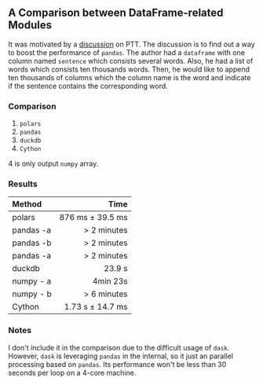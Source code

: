## A Comparison between DataFrame-related Modules

It was motivated by a [discussion](https://www.ptt.cc/bbs/Python/M.1684059240.A.3FF.html) on PTT.
The discussion is to find out a way to boost the performance of `pandas`.
The author had a `dataframe` with one column named `sentence` which consists several words.
Also, he had a list of words which consists ten thousands words.
Then, he would like to append ten thousands of columns which the column name is the word and indicate if the sentence contains the corresponding word.

### Comparison

1. `polars`
2. `pandas`
3. `duckdb`
4. `Cython`

4 is only output `numpy` array.

### Results

| Method | Time |
| :----- | ----: |
| polars | 876 ms ± 39.5 ms |
| pandas -a | > 2 minutes  |
| pandas -b | > 2 minutes  |
| pandas -a | > 2 minutes  |
| duckdb    | 23.9 s       |
| numpy - a | 4min 23s     |
| numpy - b | > 6 minutes  |
| Cython    | 1.73 s ± 14.7 ms |

### Notes

I don't include it in the comparison due to the difficult usage of `dask`.
However, `dask` is leveraging `pandas` in the internal, so it just an parallel processing based on `pandas`.
Its performance won't be less than 30 seconds per loop on a 4-core machine.
